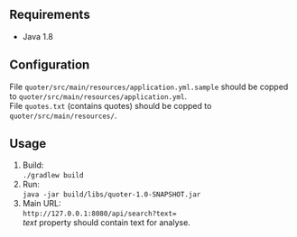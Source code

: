 ## Requirements
- Java 1.8

## Configuration
File ```quoter/src/main/resources/application.yml.sample``` should be copped to ```quoter/src/main/resources/application.yml```.   
File ```quotes.txt``` (contains quotes) should be copped to ```quoter/src/main/resources/```.

## Usage
1. Build:   
```./gradlew build```   
2. Run:   
```java -jar build/libs/quoter-1.0-SNAPSHOT.jar```
3. Main URL:   
```http://127.0.0.1:8080/api/search?text=```   
_text_ property should contain text for analyse.